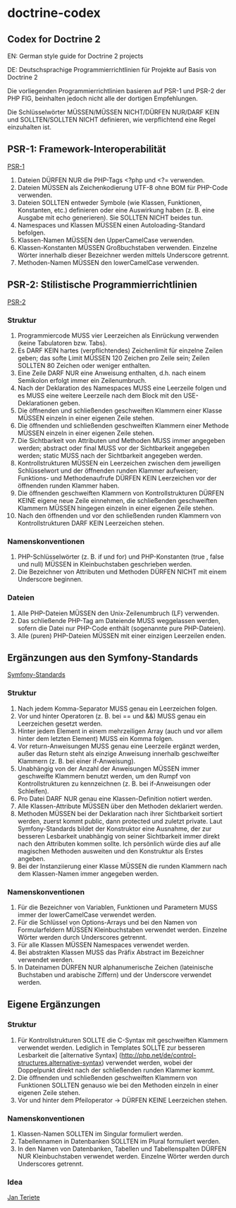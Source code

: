 # doctrine-codex

## Codex for Doctrine 2

EN: German style guide for Doctrine 2 projects

DE: Deutschsprachige Programmierrichtlinien für Projekte auf Basis von Doctrine 2

Die vorliegenden Programmierrichtlinien basieren auf PSR-1 und PSR-2 der PHP FIG, beinhalten jedoch nicht alle der dortigen Empfehlungen.

Die Schlüsselwörter MÜSSEN/MÜSSEN NICHT/DÜRFEN NUR/DARF KEIN und SOLLTEN/SOLLTEN NICHT definieren, wie verpflichtend eine Regel einzuhalten ist.

## PSR-1: Framework-Interoperabilität
[PSR-1](https://github.com/php-fig/fig-standards/blob/master/accepted/PSR-1-basic-coding-standard.md)

1. Dateien DÜRFEN NUR die PHP-Tags <?php und <?= verwenden.
2. Dateien MÜSSEN als Zeichenkodierung UTF-8 ohne BOM für PHP-Code verwenden.
3. Dateien SOLLTEN entweder Symbole (wie Klassen, Funktionen, Konstanten, etc.) definieren oder eine Auswirkung haben (z. B. eine Ausgabe mit echo generieren). Sie SOLLTEN NICHT beides tun.
4. Namespaces und Klassen MÜSSEN einen Autoloading-Standard befolgen.
5. Klassen-Namen MÜSSEN den UpperCamelCase verwenden.
6. Klassen-Konstanten MÜSSEN Großbuchstaben verwenden. Einzelne Wörter innerhalb dieser Bezeichner werden mittels Underscore getrennt.
7. Methoden-Namen MÜSSEN den lowerCamelCase verwenden.

## PSR-2: Stilistische Programmierrichtlinien
[PSR-2](https://github.com/php-fig/fig-standards/blob/master/accepted/PSR-2-coding-style-guide.md)

### Struktur

1. Programmiercode MUSS vier Leerzeichen als Einrückung verwenden (keine Tabulatoren bzw. Tabs).
2. Es DARF KEIN hartes (verpflichtendes) Zeichenlimit für einzelne Zeilen geben; das softe Limit MÜSSEN 120 Zeichen pro Zeile sein; Zeilen SOLLTEN 80 Zeichen oder weniger enthalten.
3. Eine Zeile DARF NUR eine Anweisung enthalten, d.h. nach einem Semikolon erfolgt immer ein Zeilenumbruch.
4. Nach der Deklaration des Namespaces MUSS eine Leerzeile folgen und es MUSS eine weitere Leerzeile nach dem Block mit den USE-Deklarationen geben.
5. Die öffnenden und schließenden geschweiften Klammern einer Klasse MÜSSEN einzeln in einer eigenen Zeile stehen.
6. Die öffnenden und schließenden geschweiften Klammern einer Methode MÜSSEN einzeln in einer eigenen Zeile stehen.
7. Die Sichtbarkeit von Attributen und Methoden MUSS immer angegeben werden; abstract oder final MUSS vor der Sichtbarkeit angegeben werden; static MUSS nach der Sichtbarkeit angegeben werden.
8. Kontrollstrukturen MÜSSEN ein Leerzeichen zwischen dem jeweiligen Schlüsselwort und der öffnenden runden Klammer aufweisen; Funktions- und Methodenaufrufe DÜRFEN KEIN Leerzeichen vor der öffnenden runden Klammer haben.
9. Die öffnenden geschweiften Klammern von Kontrollstrukturen DÜRFEN KEINE eigene neue Zeile einnehmen, die schließenden geschweiften Klammern MÜSSEN hingegen einzeln in einer eigenen Zeile stehen.
10. Nach den öffnenden und vor den schließenden runden Klammern von Kontrollstrukturen DARF KEIN Leerzeichen stehen.

### Namenskonventionen

1. PHP-Schlüsselwörter (z. B. if und for) und PHP-Konstanten (true , false und null) MÜSSEN in Kleinbuchstaben geschrieben werden.
2. Die Bezeichner von Attributen und Methoden DÜRFEN NICHT mit einem Underscore beginnen.

### Dateien

1. Alle PHP-Dateien MÜSSEN den Unix-Zeilenumbruch (LF) verwenden.
2. Das schließende PHP-Tag am Dateiende MUSS weggelassen werden, sofern die Datei nur PHP-Code enthält (sogenannte pure PHP-Dateien).
3. Alle (puren) PHP-Dateien MÜSSEN mit einer einzigen Leerzeilen enden.

## Ergänzungen aus den Symfony-Standards
[Symfony-Standards](http://symfony.com/doc/current/contributing/code/standards.html)

### Struktur

1. Nach jedem Komma-Separator MUSS genau ein Leerzeichen folgen.
2. Vor und hinter Operatoren (z. B. bei == und &&) MUSS genau ein Leerzeichen gesetzt werden.
3. Hinter jedem Element in einem mehrzeiligen Array (auch und vor allem hinter dem letzten Element) MUSS ein Komma folgen.
4. Vor return-Anweisungen MUSS genau eine Leerzeile ergänzt werden, außer das Return steht als einzige Anweisung innerhalb geschweifter Klammern (z. B. bei einer if-Anweisung).
5. Unabhängig von der Anzahl der Anweisungen MÜSSEN immer geschweifte Klammern benutzt werden, um den Rumpf von Kontrollstrukturen zu kennzeichnen (z. B. bei if-Anweisungen oder Schleifen).
6. Pro Datei DARF NUR genau eine Klassen-Definition notiert werden.
7. Alle Klassen-Attribute MÜSSEN über den Methoden deklariert werden.
8. Methoden MÜSSEN bei der Deklaration nach ihrer Sichtbarkeit sortiert werden, zuerst kommt public, dann protected und zuletzt private. Laut Symfony-Standards bildet der Konstruktor eine Ausnahme, der zur besseren Lesbarkeit unabhängig von seiner Sichtbarkeit immer direkt nach den Attributen kommen sollte. Ich persönlich würde dies auf alle magischen Methoden ausweiten und den Konstruktur als Erstes angeben.
9. Bei der Instanziierung einer Klasse MÜSSEN die runden Klammern nach dem Klassen-Namen immer angegeben werden.

### Namenskonventionen

1. Für die Bezeichner von Variablen, Funktionen und Parametern MUSS immer der lowerCamelCase verwendet werden.
2. Für die Schlüssel von Options-Arrays und bei den Namen von Formularfeldern MÜSSEN Kleinbuchstaben verwendet werden. Einzelne Wörter werden durch Underscores getrennt.
3. Für alle Klassen MÜSSEN Namespaces verwendet werden.
4. Bei abstrakten Klassen MUSS das Präfix Abstract im Bezeichner verwendet werden.
5. In Dateinamen DÜRFEN NUR alphanumerische Zeichen (lateinische Buchstaben und arabische Ziffern) und der Underscore verwendet werden.

## Eigene Ergänzungen

### Struktur

1. Für Kontrollstrukturen SOLLTE die C-Syntax mit geschweiften Klammern verwendet werden. Lediglich in Templates SOLLTE zur besseren Lesbarkeit die [alternative Syntax] (http://php.net/de/control-structures.alternative-syntax) verwendet werden, wobei der Doppelpunkt direkt nach der schließenden runden Klammer kommt.
2. Die öffnenden und schließenden geschweiften Klammern von Funktionen SOLLTEN genauso wie bei den Methoden einzeln in einer eigenen Zeile stehen.
3. Vor und hinter dem Pfeiloperator -> DÜRFEN KEINE Leerzeichen stehen.

### Namenskonventionen

1. Klassen-Namen SOLLTEN im Singular formuliert werden.
2. Tabellennamen in Datenbanken SOLLTEN im Plural formuliert werden.
3. In den Namen von Datenbanken, Tabellen und Tabellenspalten DÜRFEN NUR Kleinbuchstaben verwendet werden. Einzelne Wörter werden durch Underscores getrennt.

### Idea
[Jan Teriete](https://plus.google.com/106660436858103395374?rel=author)